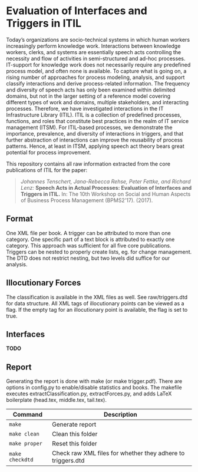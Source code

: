 # Evaluation of Interfaces and Triggers in ITIL

Today’s organizations are socio-technical systems in which human workers increasingly perform knowledge work.
Interactions between knowledge workers, clerks, and systems are essentially speech acts controlling the necessity and flow of activities in semi-structured and ad-hoc processes.
IT-support for knowledge work does not necessarily require any predefined process model, and often none is available.
To capture what is going on, a rising number of approaches for process modeling, analysis, and support classify interactions and derive process-related information.
The frequency and diversity of speech acts has only been examined within delimited domains, but not in the larger setting of a reference model covering different types of work and domains, multiple stakeholders, and interacting processes.
Therefore, we have investigated interactions in the IT Infrastructure Library (ITIL).
ITIL is a collection of predefined processes, functions, and roles that constitute best practices in the realm of IT service management (ITSM).
For ITIL-based processes, we demonstrate the importance, prevalence, and diversity of interactions in triggers,
and that further abstraction of interactions can improve the reusability of process patterns.
Hence, at least in ITSM, applying speech act theory bears great potential for process improvement.

This repository contains all raw information extracted from the core publications of ITIL for the paper:

> *Johannes Tenschert, Jana-Rebecca Rehse, Peter Fettke, and  Richard Lenz:*
> **Speech Acts in Actual Processes: Evaluation of Interfaces and  Triggers in ITIL.**
> In: The 10th Workshop on Social and Human Aspects of Business Process Management (BPMS2'17).
> (2017).

## Format
One XML file per book. A trigger can be attributed to more than one category.
One specific part of a text block is attributed to exactly one category.
This approach was sufficient for all five core publications.
Triggers can be nested to properly create lists, eg. for change management.
The DTD does not restrict nesting, but two levels did suffice for our analysis.

## Illocutionary Forces

The classification is available in the XML files as well.
See raw/triggers.dtd for data structure.
All XML tags of illocutionary points can be viewed as a flag.
If the empty tag for an illocutionary point is available, the flag is set to true.

## Interfaces

**TODO**

## Report

Generating the report is done with make (or make trigger.pdf).
There are options in config.py to enable/disable statistics and books.
The makefile executes extractClassification.py, extractForces.py, and adds LaTeX boilerplate (head.tex, middle.tex, tail.tex).

| Command         | Description                                                 |
| --------------- | ----------------------------------------------------------- |
| `make`          | Generate report                                             |
| `make clean`    | Clean this folder                                           |
| `make proper`   | Reset this folder                                           |
| `make checkdtd` | Check raw XML files for whether they adhere to triggers.dtd |
